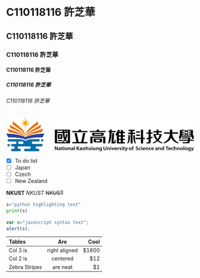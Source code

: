 # C110118116 許芝華
## C110118116 許芝華
### C110118116 許芝華
#### C110118116 許芝華
##### C110118116 許芝華
###### C110118116 許芝華

![NKUST](nkust.png "高科大")

- [x] To do list
- [ ] Japan
- [ ] Czech
- [ ] New Zealand

**NKUST**
*NKUST*
~~NKUST~~


```python
s="python highlighting text"
print(s)
```

```js
var s="javascript syntax text";
alert(s);
```

|Tables|Are|Cool|
|:-------|:---:|-----:|
|Col 3 is|right aligned|$1600|
|Col 2 is|centered|$12|
|Zebra Stripes|are neat|$1|
